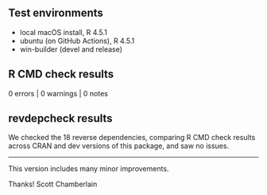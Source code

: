 ## Test environments

* local macOS install, R 4.5.1
* ubuntu (on GitHub Actions), R 4.5.1
* win-builder (devel and release)

## R CMD check results

0 errors | 0 warnings | 0 notes

## revdepcheck results

We checked the 18 reverse dependencies, comparing R CMD check results across CRAN and dev versions of this package, and saw no issues.


---

This version includes many minor improvements.

Thanks!
Scott Chamberlain
